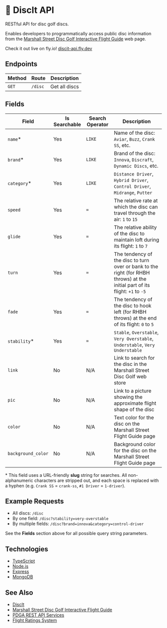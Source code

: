 # 🥏 DiscIt API

RESTful API for disc golf discs.

Enables developers to programmatically access public disc information from the [Marshall Street Disc Golf Interactive Flight Guide](https://www.marshallstreetdiscgolf.com/flightguide) web page.

Check it out live on fly.io! [discit-api.fly.dev](https://discit-api.fly.dev)

## Endpoints

| Method | Route   | Description   |
| ------ | ------- | ------------- |
| `GET`  | `/disc` | Get all discs |

## Fields

| Field              | Is Searchable | Search Operator | Description                                                                                                                  |
| ------------------ | ------------- | --------------- | ---------------------------------------------------------------------------------------------------------------------------- |
| `name`\*           | Yes           | `LIKE`          | Name of the disc: `Aviar`, `Buzz`, `Crank SS`, etc.                                                                          |
| `brand`\*          | Yes           | `LIKE`          | Brand of the disc: `Innova`, `Discraft`, `Dynamic Discs`, etc.                                                               |
| `category`\*       | Yes           | `LIKE`          | `Distance Driver`, `Hybrid Driver`, `Control Driver`, `Midrange`, `Putter`                                                   |
| `speed`            | Yes           | `=`             | The relative rate at which the disc can travel through the air: `1` to `15`                                                  |
| `glide`            | Yes           | `=`             | The relative ability of the disc to maintain loft during its flight: `1` to `7`                                              |
| `turn`             | Yes           | `=`             | The tendency of the disc to turn over or bank to the right (for RHBH throws) at the initial part of its flight: `+1` to `-5` |
| `fade`             | Yes           | `=`             | The tendency of the disc to hook left (for RHBH throws) at the end of its flight: `0` to `5`                                 |
| `stability`\*      | Yes           | `=`             | `Stable`, `Overstable`, `Very Overstable`, `Understable`, `Very Understable`                                                 |
| `link`             | No            | N/A             | Link to search for the disc in the Marshall Street Disc Golf web store                                                       |
| `pic`              | No            | N/A             | Link to a picture showing the approximate flight shape of the disc                                                           |
| `color`            | No            | N/A             | Text color for the disc on the Marshall Street Flight Guide page                                                             |
| `background_color` | No            | N/A             | Background color for the disc on the Marshall Street Flight Guide page                                                       |

\* This field uses a URL-friendly **slug** string for searches. All non-alphanumeric characters are stripped out, and each space is replaced with a hyphen (e.g. `Crank SS` = `crank-ss`, `#1 Driver` = `1-driver`).

## Example Requests

-   All discs: `/disc`
-   By one field: `/disc?stability=very-overstable`
-   By multiple fields: `/disc?brand=innova&category=control-driver`

See the **Fields** section above for all possible query string parameters.

## Technologies

-   [TypeScript](https://www.typescriptlang.org/)
-   [Node.js](https://nodejs.org/en/)
-   [Express](https://expressjs.com/)
-   [MongoDB](https://www.mongodb.com/)

## See Also

-   [DiscIt](https://github.com/cdleveille/discit)
-   [Marshall Street Disc Golf Interactive Flight Guide](https://www.marshallstreetdiscgolf.com/flightguide)
-   [PDGA REST API Services](https://www.pdga.com/dev/api/rest/v1/services)
-   [Flight Ratings System](https://www.innovadiscs.com/home/disc-golf-faq/flight-ratings-system/)
